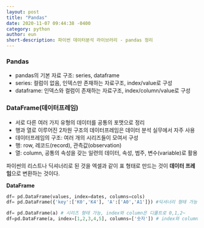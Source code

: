 ```yaml
---
layout: post
title: "Pandas"
date: 2020-11-07 09:44:38 -0400
category: python
author: eun
short-description: 파이썬 데이터분석 라이브러리 - pandas 정리
---
```


### Pandas
- pandas의 기본 자료 구조: series, dataframe
- series: 컬럼이 없음, 인덱스만 존재하는 자료구조, index/value로 구성
- dataframe: 인덱스와 컬럼이 존재하는 자료구조, index/column/value로 구성

### DataFrame(데이터프레임)
- 서로 다른 여러 가지 유형의 데이터를 공통의 포맷으로 정리
- 행과 열로 이루어진 2차원 구조의 데이터프레임은 데이터 분석 실무에서 자주 사용
- 데이터프레임의 구조: 여러 개의 시리즈들이 모여서 구성
- 행: row, 레코드(record), 관측값(observation)
- 열: column, 공통의 속성을 갖는 일련의 데이터, 속성, 범주, 변수(variable)로 활용

파이썬의 리스트나 딕셔너리로 된 것을 엑셀과 같이 표 형태로 만드는 것이 **데이터 프레임**으로 변환하는 것이다.


**DataFrame**



```python
df= pd.DataFrame(values, index=dates, columns=cols) 
df= pd.DataFrame({'key':['K0','K4'], 'A':['A0','A1']}) #딕셔너리 형태 가능, index: 0,1,2... / column: Key, A / value: K0,K4,A0,A1

df= pd.DataFrame(a) # 시리즈 형태 가능, index와 column은 디폴트로 0,1,2~
df=pd.DataFrame(a, index=[1,2,3,4,5], columns=['숫자']) # index와 column 지정
```